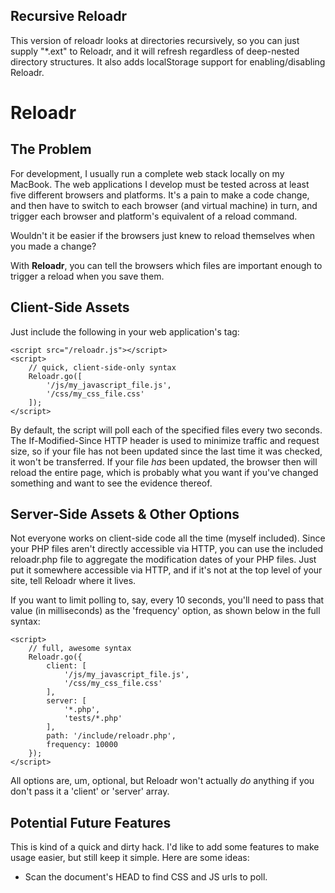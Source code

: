 ## Recursive Reloadr

This version of reloadr looks at directories recursively, so you can just supply "*.ext" to Reloadr, and it will refresh regardless of deep-nested directory structures.
It also adds localStorage support for enabling/disabling Reloadr.

# Reloadr

## The Problem

For development, I usually run a complete web stack locally on my MacBook. The web applications I develop must be tested across at least five different browsers and platforms. It's a pain to make a code change, and then have to switch to each browser (and virtual machine) in turn, and trigger each browser and platform's equivalent of a reload command.

Wouldn't it be easier if the browsers just knew to reload themselves when you made a change?

With **Reloadr**, you can tell the browsers which files are important enough to trigger a reload when you save them.

## Client-Side Assets

Just include the following in your web application's <HEAD> tag:
	
	<script src="/reloadr.js"></script>
	<script>
		// quick, client-side-only syntax
		Reloadr.go([
			'/js/my_javascript_file.js',
			'/css/my_css_file.css'
		]);
	</script>
	
By default, the script will poll each of the specified files every two seconds. The If-Modified-Since HTTP header is used to minimize traffic and request size, so if your file has not been updated since the last time it was checked, it won't be transferred. If your file *has* been updated, the browser then will reload the entire page, which is probably what you want if you've changed something and want to see the evidence thereof.

## Server-Side Assets & Other Options

Not everyone works on client-side code all the time (myself included). Since your PHP files aren't directly accessible via HTTP, you can use the included reloadr.php file to aggregate the modification dates of your PHP files. Just put it somewhere accessible via HTTP, and if it's not at the top level of your site, tell Reloadr where it lives.

If you want to limit polling to, say, every 10 seconds, you'll need to pass that value (in milliseconds) as the 'frequency' option, as shown below in the full syntax:

	<script>
		// full, awesome syntax
		Reloadr.go({
			client: [
				'/js/my_javascript_file.js',
				'/css/my_css_file.css'
			],
			server: [
				'*.php',
				'tests/*.php'
			],
			path: '/include/reloadr.php',
			frequency: 10000
		});
	</script>
	
All options are, um, optional, but Reloadr won't actually *do* anything if you don't pass it a 'client' or 'server' array.

## Potential Future Features

This is kind of a quick and dirty hack. I'd like to add some features to make usage easier, but still keep it simple. Here are some ideas:

- Scan the document's HEAD to find CSS and JS urls to poll.
